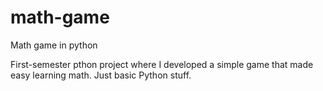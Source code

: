 # math-game
Math game in python

First-semester pthon project where I developed a simple game that made easy learning math.
Just basic Python stuff.

